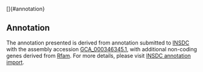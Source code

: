 []{#annotation}

Annotation
----------

The annotation presented is derived from annotation submitted to
[INSDC](http://www.insdc.org) with the assembly accession
[GCA\_000346345.1](http://www.ebi.ac.uk/ena/data/view/GCA_000346345.1),
with additional non-coding genes derived from
[Rfam](http://rfam.xfam.org/). For more details, please visit [INSDC
annotation
import](http://ensemblgenomes.org/info/data/insdc_annotation).
